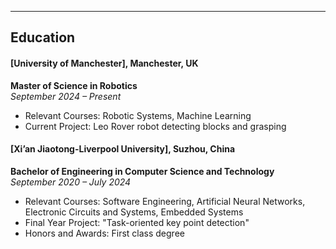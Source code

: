 ---
## Education

#### [University of Manchester], Manchester, UK
**Master of Science in Robotics**  
_September 2024 – Present_

- Relevant Courses: Robotic Systems, Machine Learning
- Current Project: Leo Rover robot detecting blocks and grasping

#### [Xi’an Jiaotong-Liverpool University], Suzhou, China 
**Bachelor of Engineering in Computer Science and Technology**  
_September 2020 – July 2024_

- Relevant Courses: Software Engineering, Artificial Neural Networks, Electronic Circuits and Systems, Embedded Systems
- Final Year Project: "Task-oriented key point detection"
- Honors and Awards: First class degree
